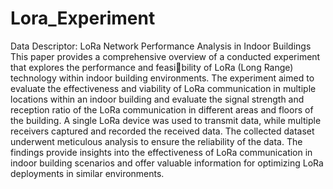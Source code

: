 # Lora_Experiment
Data Descriptor: LoRa Network Performance Analysis in Indoor Buildings
This paper provides a comprehensive overview of a
conducted experiment that explores the performance and feasibility of LoRa (Long Range) technology within indoor building
environments. The experiment aimed to evaluate the effectiveness
and viability of LoRa communication in multiple locations within
an indoor building and evaluate the signal strength and reception
ratio of the LoRa communication in different areas and floors
of the building. A single LoRa device was used to transmit data,
while multiple receivers captured and recorded the received data.
The collected dataset underwent meticulous analysis to ensure
the reliability of the data. The findings provide insights into the
effectiveness of LoRa communication in indoor building scenarios
and offer valuable information for optimizing LoRa deployments
in similar environments.
